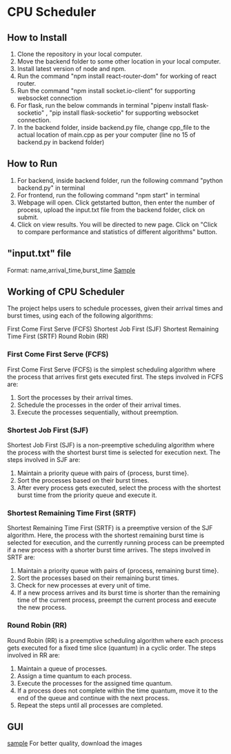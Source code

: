 # CPU Scheduler


## How to Install

1. Clone the repository in your local computer.
2. Move the backend folder to some other location in your local computer.
3. Install latest version of node and npm.
4. Run the command "npm install react-router-dom" for working of react router.
5. Run the command "npm install socket.io-client" for supporting websocket connection
6. For flask, run the below commands in terminal "pipenv install flask-socketio" , "pip install flask-socketio" for supporting websocket connection.
7. In the backend folder, inside backend.py file, change cpp_file to the actual location of main.cpp as per your computer (line no 15 of backend.py in backend folder)

## How to Run
1. For backend, inside backend folder, run the following command "python backend.py" in terminal
2. For frontend, run the following command "npm start" in terminal
3. Webpage will open. Click getstarted button, then enter the number of process, upload the input.txt file from the backend folder, click on submit.
4. Click on view results. You will be directed to new page. Click on "Click to compare performance and statistics of different algorithms" button.

## "input.txt" file
Format: name,arrival_time,burst_time
[Sample](https://github.com/nayan-1210/cpu-scheduler/blob/main/Backend/input.txt)

## Working of CPU Scheduler
The project helps users to schedule processes, given their arrival times and burst times, using each of the following algorithms:

First Come First Serve (FCFS)
Shortest Job First (SJF)
Shortest Remaining Time First (SRTF)
Round Robin (RR)

### First Come First Serve (FCFS)
First Come First Serve (FCFS) is the simplest scheduling algorithm where the process that arrives first gets executed first. The steps involved in FCFS are:

1. Sort the processes by their arrival times.
2. Schedule the processes in the order of their arrival times.
3. Execute the processes sequentially, without preemption.

### Shortest Job First (SJF)
Shortest Job First (SJF) is a non-preemptive scheduling algorithm where the process with the shortest burst time is selected for execution next. The steps involved in SJF are:

1. Maintain a priority queue with pairs of {process, burst time}.
2. Sort the processes based on their burst times.
3. After every process gets executed, select the process with the shortest burst time from the priority queue and execute it.
   
### Shortest Remaining Time First (SRTF)
Shortest Remaining Time First (SRTF) is a preemptive version of the SJF algorithm. Here, the process with the shortest remaining burst time is selected for execution, and the currently running process can be preempted if a new process with a shorter burst time arrives. The steps involved in SRTF are:

1. Maintain a priority queue with pairs of {process, remaining burst time}.
2. Sort the processes based on their remaining burst times.
3. Check for new processes at every unit of time.
4. If a new process arrives and its burst time is shorter than the remaining time of the current process, preempt the current process and execute the new process.
   
### Round Robin (RR)
Round Robin (RR) is a preemptive scheduling algorithm where each process gets executed for a fixed time slice (quantum) in a cyclic order. The steps involved in RR are:

1. Maintain a queue of processes.
2. Assign a time quantum to each process.
3. Execute the processes for the assigned time quantum.
4. If a process does not complete within the time quantum, move it to the end of the queue and continue with the next process.
5. Repeat the steps until all processes are completed.

## GUI 
[sample](https://drive.google.com/drive/folders/1M5UuNlWaSupCJPDv0nFzOUdYMh65hpOs?usp=drive_link)
For better quality, download the images

